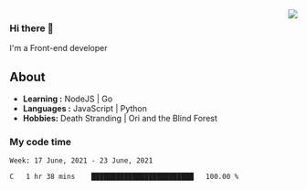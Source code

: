 <img align='right' src="https://github-readme-stats.vercel.app/api?username=strugglebak&show_icons=true">

### Hi there 👋

I'm a Front-end developer

## About

-  **Learning :** NodeJS | Go
-  **Languages :** JavaScript | Python
-  **Hobbies:** Death Stranding | Ori and the Blind Forest

### My code time

<!--START_SECTION:waka-->
```text
Week: 17 June, 2021 - 23 June, 2021

C   1 hr 38 mins    █████████████████████████   100.00 % 
```
<!--END_SECTION:waka-->
